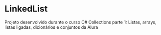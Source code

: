 # LinkedList
Projeto desenvolvido durante o curso C# Collections parte 1: Listas, arrays, listas ligadas, dicionários e conjuntos da Alura
